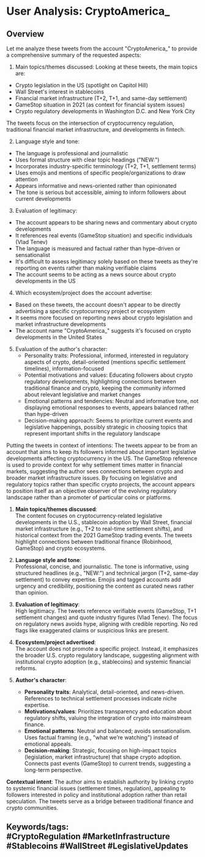 # User Analysis: CryptoAmerica_

## Overview

<think>
Let me analyze these tweets from the account "CryptoAmerica_" to provide a comprehensive summary of the requested aspects:

1. Main topics/themes discussed:
Looking at these tweets, the main topics are:
- Crypto legislation in the US (spotlight on Capitol Hill)
- Wall Street's interest in stablecoins
- Financial market infrastructure (T+2, T+1, and same-day settlement)
- GameStop situation in 2021 (as context for financial system issues)
- Crypto regulatory developments in Washington D.C. and New York City

The tweets focus on the intersection of cryptocurrency regulation, traditional financial market infrastructure, and developments in fintech.

2. Language style and tone:
- The language is professional and journalistic
- Uses formal structure with clear topic headings ("NEW:")
- Incorporates industry-specific terminology (T+2, T+1, settlement terms)
- Uses emojis and mentions of specific people/organizations to draw attention
- Appears informative and news-oriented rather than opinionated
- The tone is serious but accessible, aiming to inform followers about current developments

3. Evaluation of legitimacy:
- The account appears to be sharing news and commentary about crypto developments
- It references real events (GameStop situation) and specific individuals (Vlad Tenev)
- The language is measured and factual rather than hype-driven or sensationalist
- It's difficult to assess legitimacy solely based on these tweets as they're reporting on events rather than making verifiable claims
- The account seems to be acting as a news source about crypto developments in the US

4. Which ecosystem/project does the account advertise:
- Based on these tweets, the account doesn't appear to be directly advertising a specific cryptocurrency project or ecosystem
- It seems more focused on reporting news about crypto legislation and market infrastructure developments
- The account name "CryptoAmerica_" suggests it's focused on crypto developments in the United States

5. Evaluation of the author's character:
   - Personality traits: Professional, informed, interested in regulatory aspects of crypto, detail-oriented (mentions specific settlement timelines), information-focused
   - Potential motivations and values: Educating followers about crypto regulatory developments, highlighting connections between traditional finance and crypto, keeping the community informed about relevant legislative and market changes
   - Emotional patterns and tendencies: Neutral and informative tone, not displaying emotional responses to events, appears balanced rather than hype-driven
   - Decision-making approach: Seems to prioritize current events and legislative happenings, possibly strategic in choosing topics that represent important shifts in the regulatory landscape

Putting the tweets in context of intentions:
The tweets appear to be from an account that aims to keep its followers informed about important legislative developments affecting cryptocurrency in the US. The GameStop reference is used to provide context for why settlement times matter in financial markets, suggesting the author sees connections between crypto and broader market infrastructure issues. By focusing on legislative and regulatory topics rather than specific crypto projects, the account appears to position itself as an objective observer of the evolving regulatory landscape rather than a promoter of particular coins or platforms.
</think>

1. **Main topics/themes discussed**:  
   The content focuses on cryptocurrency-related legislative developments in the U.S., stablecoin adoption by Wall Street, financial market infrastructure (e.g., T+2 to real-time settlement shifts), and historical context from the 2021 GameStop trading events. The tweets highlight connections between traditional finance (Robinhood, GameStop) and crypto ecosystems.

2. **Language style and tone**:  
   Professional, concise, and journalistic. The tone is informative, using structured headlines (e.g., "NEW:") and technical jargon (T+2, same-day settlement) to convey expertise. Emojis and tagged accounts add urgency and credibility, positioning the content as curated news rather than opinion.

3. **Evaluation of legitimacy**:  
   High legitimacy. The tweets reference verifiable events (GameStop, T+1 settlement changes) and quote industry figures (Vlad Tenev). The focus on regulatory news avoids hype, aligning with credible reporting. No red flags like exaggerated claims or suspicious links are present.

4. **Ecosystem/project advertised**:  
   The account does not promote a specific project. Instead, it emphasizes the broader U.S. crypto regulatory landscape, suggesting alignment with institutional crypto adoption (e.g., stablecoins) and systemic financial reforms.

5. **Author's character**:  
   - **Personality traits**: Analytical, detail-oriented, and news-driven. References to technical settlement processes indicate niche expertise.  
   - **Motivations/values**: Prioritizes transparency and education about regulatory shifts, valuing the integration of crypto into mainstream finance.  
   - **Emotional patterns**: Neutral and balanced; avoids sensationalism. Uses factual framing (e.g., "what we’re watching") instead of emotional appeals.  
   - **Decision-making**: Strategic, focusing on high-impact topics (legislation, market infrastructure) that shape crypto adoption. Connects past events (GameStop) to current trends, suggesting a long-term perspective.  

**Contextual intent**: The author aims to establish authority by linking crypto to systemic financial issues (settlement times, regulation), appealing to followers interested in policy and institutional adoption rather than retail speculation. The tweets serve as a bridge between traditional finance and crypto communities.

**Keywords/tags**:  
#CryptoRegulation #MarketInfrastructure #Stablecoins #WallStreet #LegislativeUpdates
---
